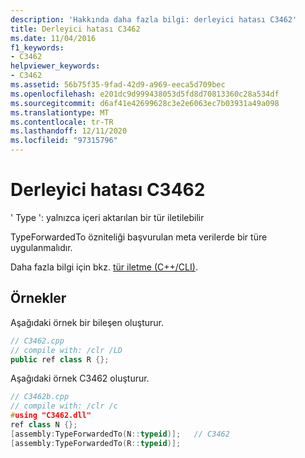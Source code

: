 ```yaml
---
description: 'Hakkında daha fazla bilgi: derleyici hatası C3462'
title: Derleyici hatası C3462
ms.date: 11/04/2016
f1_keywords:
- C3462
helpviewer_keywords:
- C3462
ms.assetid: 56b75f35-9fad-42d9-a969-eeca5d709bec
ms.openlocfilehash: e201dc9d999438053d5fd8d70813360c28a534df
ms.sourcegitcommit: d6af41e42699628c3e2e6063ec7b03931a49a098
ms.translationtype: MT
ms.contentlocale: tr-TR
ms.lasthandoff: 12/11/2020
ms.locfileid: "97315796"
---
```

# <a name="compiler-error-c3462"></a>Derleyici hatası C3462

' Type ': yalnızca içeri aktarılan bir tür iletilebilir

TypeForwardedTo özniteliği başvurulan meta verilerde bir türe uygulanmalıdır.

Daha fazla bilgi için bkz. [tür iletme (C++/CLI)](../../extensions/type-forwarding-cpp-cli.md).

## <a name="examples"></a>Örnekler

Aşağıdaki örnek bir bileşen oluşturur.

```cpp
// C3462.cpp
// compile with: /clr /LD
public ref class R {};
```

Aşağıdaki örnek C3462 oluşturur.

```cpp
// C3462b.cpp
// compile with: /clr /c
#using "C3462.dll"
ref class N {};
[assembly:TypeForwardedTo(N::typeid)];   // C3462
[assembly:TypeForwardedTo(R::typeid)];
```

